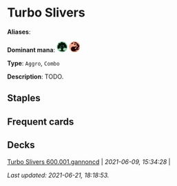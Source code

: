 # Turbo Slivers

**Aliases**: 

**Dominant mana**: <img src="../resources/images/mana/G.png" width="25"/> <img src="../resources/images/mana/R.png" width="25"/>

**Type**: `Aggro`, `Combo`

**Description**: TODO.

## **Staples**



## **Frequent cards**



## **Decks**

[Turbo Slivers 600.001.gannoncd](https://deckstats.net/decks/181430/2102506-turbo-slivers-600-001-gannoncd) | *2021-06-09, 15:34:28* |   


*Last updated: 2021-06-21, 18:18:53.*
